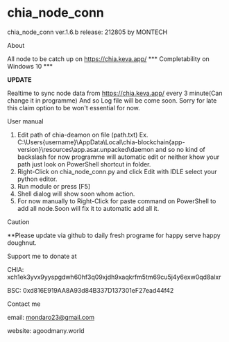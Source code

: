 # chia_node_conn

chia_node_conn ver.1.6.b release: 212805
by MONTECH

About

All node to be catch up on https://chia.keva.app/
*** Completability on Windows 10 ***

**UPDATE**

Realtime to sync node data from https://chia.keva.app/ every 3 minute(Can change it in programme)
And so Log file will be come soon. Sorry for late this claim option to be won't essential for now.

User manual

1. Edit path of chia-deamon on file (path.txt) 
Ex. C:\Users\{username}\AppData\Local\chia-blockchain\{app-version}\resources\app.asar.unpacked\daemon 
and so no kind of backslash for now programme will automatic edit or neither khow your path just look on PowerShell shortcut in folder.
2. Right-Click on chia_node_conn.py and click Edit with IDLE select your python editor.
3. Run module or press [F5]
4. Shell dialog will show soon whom action.
5. For now manually to Right-Click for paste command on PowerShell to add all node.Soon will fix it to automatic add all it.


Caution

**Please update via github to daily fresh programe for happy serve happy doughnut.


Support me to donate at

CHIA: xch1ek3yvx9yyspgdwh60hf3q09xjdh9xaqkrfm5tm69cu5j4y6exw0qd8alxr

BSC: 0xd816E919AA8A93d84B337D137301eF27ead44f42


Contact me

email: mondaro23@gmail.com

website: agoodmany.world
